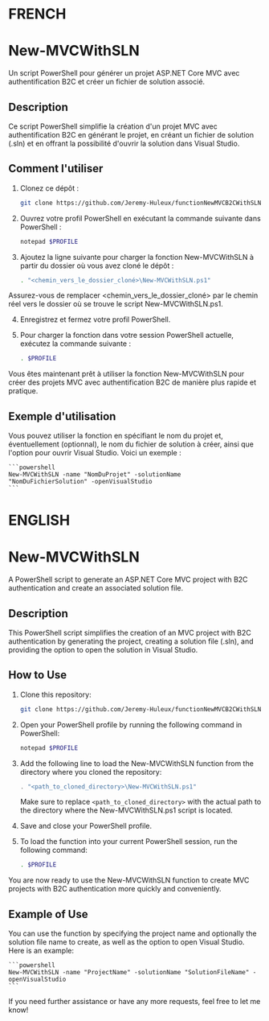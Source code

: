 # FRENCH
# New-MVCWithSLN
Un script PowerShell pour générer un projet ASP.NET Core MVC avec authentification B2C et créer un fichier de solution associé.

## Description
Ce script PowerShell simplifie la création d'un projet MVC avec authentification B2C en générant le projet, en créant un fichier de solution (.sln) et en offrant la possibilité d'ouvrir la solution dans Visual Studio.

## Comment l'utiliser

1. Clonez ce dépôt :
   ```sh
   git clone https://github.com/Jeremy-Huleux/functionNewMVCB2CWithSLN.git
   ```
2. Ouvrez votre profil PowerShell en exécutant la commande suivante dans PowerShell :

    ```sh
    notepad $PROFILE
    ```

3. Ajoutez la ligne suivante pour charger la fonction New-MVCWithSLN à partir du dossier où vous avez cloné le dépôt :

    ```sh
    . "<chemin_vers_le_dossier_cloné>\New-MVCWithSLN.ps1"
    ```

Assurez-vous de remplacer <chemin_vers_le_dossier_cloné> par le chemin réel vers le dossier où se trouve le script New-MVCWithSLN.ps1.

4. Enregistrez et fermez votre profil PowerShell.

5. Pour charger la fonction dans votre session PowerShell actuelle, exécutez la commande suivante :

    ```sh
    . $PROFILE
    ```

Vous êtes maintenant prêt à utiliser la fonction New-MVCWithSLN pour créer des projets MVC avec authentification B2C de manière plus rapide et pratique.

## Exemple d'utilisation

Vous pouvez utiliser la fonction en spécifiant le nom du projet et, éventuellement (optionnal), le nom du fichier de solution à créer, ainsi que l'option pour ouvrir Visual Studio. Voici un exemple :

    ```powershell
    New-MVCWithSLN -name "NomDuProjet" -solutionName "NomDuFichierSolution" -openVisualStudio
    ```

# ENGLISH
# New-MVCWithSLN
A PowerShell script to generate an ASP.NET Core MVC project with B2C authentication and create an associated solution file.

## Description
This PowerShell script simplifies the creation of an MVC project with B2C authentication by generating the project, creating a solution file (.sln), and providing the option to open the solution in Visual Studio.

## How to Use

1. Clone this repository:
   ```sh
   git clone https://github.com/Jeremy-Huleux/functionNewMVCB2CWithSLN.git
   ```

2. Open your PowerShell profile by running the following command in PowerShell:
    ```sh
    notepad $PROFILE
    ```

3. Add the following line to load the New-MVCWithSLN function from the directory where you cloned the repository:

   ```powershell
   . "<path_to_cloned_directory>\New-MVCWithSLN.ps1"
   ```
   Make sure to replace `<path_to_cloned_directory>` with the actual path to the directory where the New-MVCWithSLN.ps1 script is located.

4. Save and close your PowerShell profile.

5. To load the function into your current PowerShell session, run the following command:

    ```sh
    . $PROFILE
    ```

You are now ready to use the New-MVCWithSLN function to create MVC projects with B2C authentication more quickly and conveniently.

## Example of Use

You can use the function by specifying the project name and optionally the solution file name to create, as well as the option to open Visual Studio. Here is an example:

    ```powershell
    New-MVCWithSLN -name "ProjectName" -solutionName "SolutionFileName" -openVisualStudio
    ```

If you need further assistance or have any more requests, feel free to let me know!
